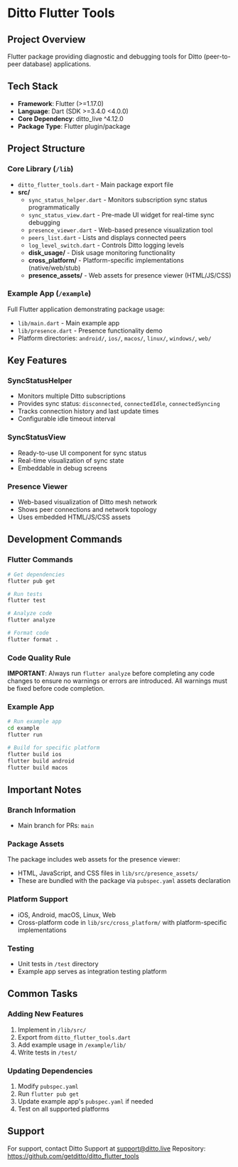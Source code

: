 # Ditto Flutter Tools

## Project Overview
Flutter package providing diagnostic and debugging tools for Ditto (peer-to-peer database) applications. 

## Tech Stack
- **Framework**: Flutter (>=1.17.0)
- **Language**: Dart (SDK >=3.4.0 <4.0.0)
- **Core Dependency**: ditto_live ^4.12.0
- **Package Type**: Flutter plugin/package

## Project Structure

### Core Library (`/lib`)
- `ditto_flutter_tools.dart` - Main package export file
- **src/**
  - `sync_status_helper.dart` - Monitors subscription sync status programmatically
  - `sync_status_view.dart` - Pre-made UI widget for real-time sync debugging
  - `presence_viewer.dart` - Web-based presence visualization tool
  - `peers_list.dart` - Lists and displays connected peers
  - `log_level_switch.dart` - Controls Ditto logging levels
  - **disk_usage/** - Disk usage monitoring functionality
  - **cross_platform/** - Platform-specific implementations (native/web/stub)
  - **presence_assets/** - Web assets for presence viewer (HTML/JS/CSS)

### Example App (`/example`)
Full Flutter application demonstrating package usage:
- `lib/main.dart` - Main example app
- `lib/presence.dart` - Presence functionality demo
- Platform directories: `android/`, `ios/`, `macos/`, `linux/`, `windows/`, `web/`

## Key Features

### SyncStatusHelper
- Monitors multiple Ditto subscriptions
- Provides sync status: `disconnected`, `connectedIdle`, `connectedSyncing`
- Tracks connection history and last update times
- Configurable idle timeout interval

### SyncStatusView
- Ready-to-use UI component for sync status
- Real-time visualization of sync state
- Embeddable in debug screens

### Presence Viewer
- Web-based visualization of Ditto mesh network
- Shows peer connections and network topology
- Uses embedded HTML/JS/CSS assets

## Development Commands

### Flutter Commands
```bash
# Get dependencies
flutter pub get

# Run tests
flutter test

# Analyze code
flutter analyze

# Format code
flutter format .
```

### Code Quality Rule
**IMPORTANT**: Always run `flutter analyze` before completing any code changes to ensure no warnings or errors are introduced. All warnings must be fixed before code completion.

### Example App
```bash
# Run example app
cd example
flutter run

# Build for specific platform
flutter build ios
flutter build android
flutter build macos
```

## Important Notes

### Branch Information
- Main branch for PRs: `main`

### Package Assets
The package includes web assets for the presence viewer:
- HTML, JavaScript, and CSS files in `lib/src/presence_assets/`
- These are bundled with the package via `pubspec.yaml` assets declaration

### Platform Support
- iOS, Android, macOS, Linux, Web
- Cross-platform code in `lib/src/cross_platform/` with platform-specific implementations

### Testing
- Unit tests in `/test` directory
- Example app serves as integration testing platform

## Common Tasks

### Adding New Features
1. Implement in `/lib/src/`
2. Export from `ditto_flutter_tools.dart`
3. Add example usage in `/example/lib/`
4. Write tests in `/test/`

### Updating Dependencies
1. Modify `pubspec.yaml`
2. Run `flutter pub get`
3. Update example app's `pubspec.yaml` if needed
4. Test on all supported platforms

## Support
For support, contact Ditto Support at support@ditto.live
Repository: https://github.com/getditto/ditto_flutter_tools